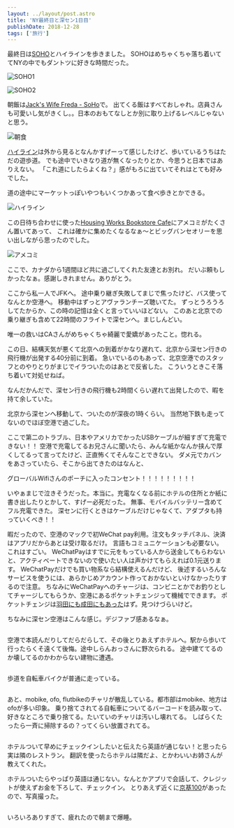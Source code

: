 ```yaml
---
layout: ../layout/post.astro
title: 'NY最終日と深セン1日目'
publishDate: 2018-12-28
tags: ['旅行']
---
```


最終日は[SOHO](https://www.google.com/maps/place/@40.7236447,-74.0050567,16z/data=!3m1!4b1!4m5!3m4!1s0x89c2598c5e51e2f3:0xce2f3449f490f818!8m2!3d40.723301!4d-74.0029883)とハイラインを歩きました。
SOHOはめちゃくちゃ落ち着いててNYの中でもダントツに好きな時間だった。

<p class="max-w-full my-11 mx-auto mb-7"><img class="mx-auto align-top" src="/blog/images/11/1.jpg" alt="SOHO1"></p>
<p class="max-w-full my-11 mx-auto mb-7"><img class="mx-auto align-top" src="/blog/images/11/2.jpg" alt="SOHO2"></p>


朝飯は[Jack's Wife Freda - SoHo](https://www.google.com/maps/place/@40.722054,-73.9973804,19.74z/data=!4m5!3m4!1s0x89c25988d7b58803:0x1dd33c62aeb2a76a!8m2!3d40.7221234!4d-73.9975099?authuser=0&hl=ja)で。
出てくる飯はすべておしゃれ。店員さんも可愛いし気がきくし。。日本のおもてなしとか別に取り上げるレベルじゃないと思う。

<p class="max-w-full my-11 mx-auto mb-7"><img class="mx-auto align-top" src="/blog/images/11/3.jpg" alt="朝食"></p>

[ハイライン](https://www.google.com/maps/place/@40.7479925,-74.0069536,17z/data=!3m1!4b1!4m5!3m4!1s0x89c259c7840fb4e5:0x583f615c850a3c91!8m2!3d40.7479925!4d-74.0047649?authuser=0&hl=ja)は外から見るとなんかすげーって感じしたけど、歩いているうちはただの遊歩道。
でも途中でいきなり道が無くなったりとか、今思うと日本ではありえない。
「これ道にしたらよくね？」感がもろに出ていてそれはとても好みでした。

道の途中にマーケットっぽいやつもいくつかあって食べ歩きとかできる。
<p class="max-w-full my-11 mx-auto mb-7"><img class="mx-auto align-top" src="/blog/images/11/4.jpg" alt="ハイライン"></p>

この日待ち合わせに使った[Housing Works Bookstore Cafe](https://www.google.com/maps/place/@40.724569,-73.9986737,17z/data=!3m1!4b1!4m5!3m4!1s0x89c2598f0b63a449:0xd48bfa18a7914de3!8m2!3d40.724569!4d-73.996485?authuser=0&hl=ja)にアメコミがたくさん置いてあって、
これは確かに集めたくなるなぁ〜とビッグバンセオリーを思い出しながら思ったのでした。
<p class="max-w-full my-11 mx-auto mb-7"><img class="mx-auto align-top" src="/blog/images/11/5.jpg" alt="アメコミ"></p>

ここで、カナダから1週間ほど共に過ごしてくれた友達とお別れ。
だいぶ頼もしかったなぁ。感謝しきれません。ありがとう。

ここから私一人でJFKへ。
途中乗り継ぎ失敗してまじで焦ったけど、バス使ってなんとか空港へ。
移動中はずっとアヴァランチーズ聴いてた。
ずっとうろうろしてたからか、この時の記憶は全くと言っていいほどない。
このあと北京での乗り継ぎも含めて22時間のフライトで深センへ。まじしんどい。

唯一の救いはCAさんがめちゃくちゃ綺麗で愛嬌があったこと。惚れる。

この日、結構天気が悪くて北京への到着がかなり遅れて、北京から深セン行きの飛行機が出発する40分前に到着。
急いでいるのもあって、北京空港でのスタッフとのやりとりがまじでイラついたのはあとで反省した。
こういうときこそ落ち着いて対処せねば。

なんだかんだで、深セン行きの飛行機も2時間くらい遅れて出発したので、暇を持て余していた。

北京から深センへ移動して、ついたのが深夜の1時くらい。
当然地下鉄も走ってないのでほぼ空港で過ごした。

ここで第二のトラブル、日本やアメリカでかったUSBケーブルが細すぎて充電できない！！
空港で充電してるお兄さんに聞いたら、みんな紙かなんか挟んで厚くしてるって言ってたけど、正直怖くてそんなことできない。
ダメ元でカバンをあさっていたら、そこから出てきたのはなんと、

グローバルWifiさんのポーチに入ったコンセント！！！！！！！！！

いやぁまじで泣きそうだった。本当に。充電なくなる前にホテルの住所とか紙に書き出したりとかして、すげー必死だった。
無事、モバイルバッテリー含めてフル充電できた。
深センに行くときはケーブルだけじゃなくて、アダプタも持っていくべき！！

暇だったので、空港のマックで初WeChat pay利用。注文もタッチパネル、決済はアプリだからあとは受け取るだけ。
言語もコミュニケーションも必要ない。これはすごい。
WeChatPayはすでに元をもっている人から送金してもらわないと、アクティベートできないので使いたい人は声かけてもらえれば0.1元送ります。
WeChatPayだけでも買い物系なら結構使えるんだけど、
後述するいろんなサービスを使うには、あらかじめアカウント作っておかないといけなかったりするので注意。
ちなみにWeChatPayへのチャージは、コンビニとかでお釣りとしてチャージしてもらうか、空港にあるポケットチェンジって機械でできます。
ポケットチェンジは[羽田にも成田にもあった](https://www.pocket-change.jp/ja/where-to-find/kanto/)はず。見つけづらいけど。

ちなみに深セン空港はこんな感じ。デジファブ感あるなぁ。
<p class="max-w-full my-11 mx-auto mb-7"><img class="mx-auto align-top" src="/blog/images/11/6.jpg" alt=""></p>

空港で本読んだりしてだらだらして、その後とりあえずホテルへ。駅から歩いて行ったらくそ遠くて後悔。途中しらんおっさんに野次られる。
途中建ててるのか壊してるのかわからない建物に遭遇。

<p class="max-w-full my-11 mx-auto mb-7"><img class="mx-auto align-top" src="/blog/images/11/7.jpg" alt=""></p>

歩道を自転車バイクが普通に走っている。

<p class="max-w-full my-11 mx-auto mb-7"><img class="mx-auto align-top" src="/blog/images/11/8.jpg" alt=""></p>

あと、mobike, ofo, flutbikeのチャリが散乱している。都市部はmobike、地方はofoが多い印象。
乗り捨てされてる自転車についてるバーコードを読み取って、好きなところで乗り捨てる。たいていのチャリは汚いし壊れてる。
しばらくたったら一斉に掃除するの？ってくらい放置されてる。

<p class="max-w-full my-11 mx-auto mb-7"><img class="mx-auto align-top" src="/blog/images/11/9.jpg" alt=""></p>

ホテルついて早めにチェックインしたいと伝えたら英語が通じない！と思ったら実は隣のレストラン。
翻訳を使ったらホテルは隣だよ、とかわいいお姉さんが教えてくれた。

ホテルついたらやっぱり英語は通じない。なんとかアプリで会話して、クレジットが使えずお金を下ろして、チェックイン。
とりあえず近くに[京基100](https://www.google.com/maps/place/@22.542218,114.106514,15z/data=!4m2!3m1!1s0x0:0x8b1e15d64b5eee9?ved=2ahUKEwiW5_PMgrPgAhUI77wKHdfiCfgQ_BIwEHoECAQQCA)があったので、写真撮った。

<p class="max-w-full my-11 mx-auto mb-7"><img class="mx-auto align-top" src="/blog/images/11/10.jpg" alt=""></p>

いろいろありすぎて、疲れたので朝まで爆睡。

